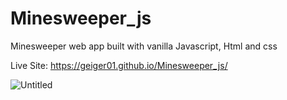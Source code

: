 # Minesweeper_js
Minesweeper web app built with vanilla Javascript, Html and css


Live Site: https://geiger01.github.io/Minesweeper_js/

![Untitled](https://user-images.githubusercontent.com/78149229/126642330-6cc0e127-9c8e-42c5-9d88-a28680cfadfe.png)
